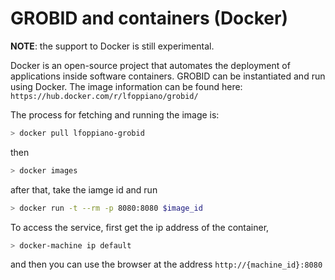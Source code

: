 <h1>GROBID and containers (Docker)</h1>

**NOTE**: the support to Docker is still experimental. 

Docker is an open-source project that automates the deployment of applications inside software containers. 
GROBID can be instantiated and run using Docker. 
The image information can be found here: `https://hub.docker.com/r/lfoppiano/grobid/`

The process for fetching and running the image is:
 
```bash
> docker pull lfoppiano-grobid
```
 
then

```bash
> docker images
```

after that, take the iamge id and run 

```bash
> docker run -t --rm -p 8080:8080 $image_id
```


To access the service, first get the ip address of the container, 

```bash
> docker-machine ip default
```

and then you can use the browser at the address `http://{machine_id}:8080`


